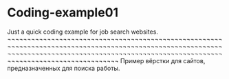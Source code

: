 # Coding-example01
Just a quick coding example for job search websites.
¬¬¬¬¬¬¬¬¬¬¬¬¬¬¬¬¬¬¬¬¬¬¬¬¬¬¬¬¬¬¬¬¬¬¬¬¬¬¬¬¬¬¬¬¬¬¬¬¬¬¬¬¬¬¬¬¬¬¬¬¬¬¬¬¬¬¬¬¬¬¬¬¬¬¬¬¬¬¬¬¬¬¬¬¬¬¬¬¬¬¬¬¬¬¬¬¬¬¬¬¬¬¬¬¬¬¬¬¬¬¬¬¬¬¬¬¬¬¬¬¬¬¬¬¬¬¬¬¬¬¬¬¬¬¬¬¬¬¬¬¬¬¬¬¬¬¬¬¬¬¬¬¬¬¬¬¬¬¬¬¬¬¬¬¬¬¬¬¬¬¬¬¬¬¬¬¬¬¬¬¬¬¬¬¬¬¬¬¬¬
Пример вёрстки для сайтов, предназначенных для поиска работы. 
